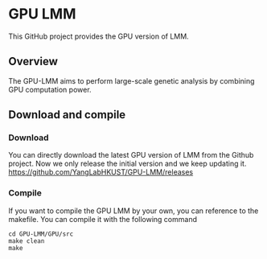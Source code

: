 # GPU LMM
This GitHub project provides the GPU version of LMM.

## Overview 

The GPU-LMM aims to perform large-scale genetic analysis by combining GPU computation power.

## Download and compile
### Download
You can directly download the latest GPU version of LMM from the Github project. Now we only release the initial version and we keep updating it. https://github.com/YangLabHKUST/GPU-LMM/releases
### Compile 
If you want to compile the GPU LMM by your own, you can reference to the makefile. 
You can compile it with the following command
```
cd GPU-LMM/GPU/src
make clean
make
```